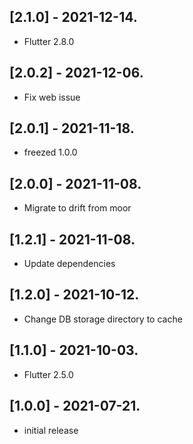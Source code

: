 ## [2.1.0] - 2021-12-14.

* Flutter 2.8.0

## [2.0.2] - 2021-12-06.

* Fix web issue

## [2.0.1] - 2021-11-18.

* freezed 1.0.0

## [2.0.0] - 2021-11-08.

* Migrate to drift from moor

## [1.2.1] - 2021-11-08.

* Update dependencies

## [1.2.0] - 2021-10-12.

* Change DB storage directory to cache

## [1.1.0] - 2021-10-03.

* Flutter 2.5.0

## [1.0.0] - 2021-07-21.

* initial release
